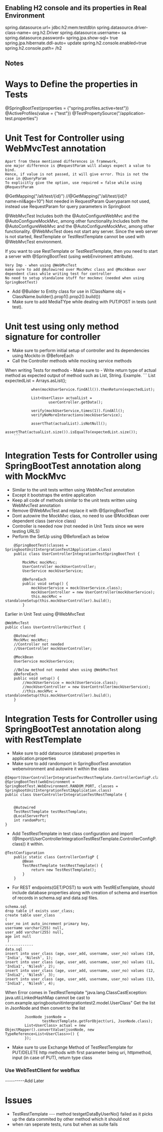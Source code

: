 ## Enabling H2 console and its properties in Real Environment ##
spring.datasource.url= jdbc:h2:mem:testdb\n
spring.datasource.driver-class-name= org.h2.Driver
spring.datasource.username= sa
spring.datasource.password=
spring.jpa.show-sql= true
spring.jpa.hibernate.ddl-auto= update
spring.h2.console.enabled=true
spring.h2.console.path= /h2

## Notes ##

# Ways to Define the properties in Tests #
@SpringBootTest(properties = {"spring.profiles.active=test"})
@ActiveProfiles(value = {"test"})
@TestPropertySource("/application-test.properties")


# Unit Test for Controller using WebMvcTest annotation #
```
Apart from these mentioned differences in framework, 
one major difference is @RequestParam will always expect a value to bind. 
Hence, if value is not passed, it will give error. This is not the case in @QueryParam
To explicitly give the option, use required = false while using @RequestParam
```
@GetMapping("/all/test/{id}")
//@GetMapping("/all/test/{id}?name=nil&age=10") Not needed in RequestParam
Queryparam not used, instead use RequestParam for query parameters in Springboot

@WebMvcTest Includes both the @AutoConfigureWebMvc and the @AutoConfigureMockMvc, among other functionality.Includes both the @AutoConfigureWebMvc and the @AutoConfigureMockMvc, among other functionality.
@WebMvcTest does not start any server. Since the web server is not started,  RestTemplate or TestRestTemplate cannot be used with @WebMvcTest environment.

If you want to use RestTemplate or TestRestTemplate, then you need to start a server with @SpringBootTest (using webEnviroment attribute).
```
Very Imp - when using @WebMvcTest
make sure to add @Autowired over MockMvc class and @MockBean over
dependent class while writing test for controller
No need to setup standalone stuff for mockmvc (needed when using 
SpringBootTest)
```    

- Add @Builder to Entity class for use in (ClassName obj = ClassName.builder().prop1().prop2().build())
- Make sure to add MediaTYpe while dealing with PUT/POST in tests (unit test).

# Unit test using only method signature for controller #
- Make sure to perform initial setup of controller and its dependencies
  using Mockito in @BeforeEach
- Call the Controller methods while mocking service methods 

When writing Tests for methods -
    Make sure to 
        - Write return type of actual method as expected output of
          method such as List, String.
        Example.
        ```
                List<UserClass> expectedList =
                        Arrays.asList();
      
                when(mockUserService.findAll()).thenReturn(expectedList);
        
                List<UserClass> actualList =
                        userController.getData();
        
                verify(mockUserService,times(1)).findAll();
                verifyNoMoreInteractions(mockUserService);
        
                assertThat(actualList).isNotNull();
                assertThat(actualList.size()).isEqualTo(expectedList.size());
        ```
# Integration Tests for Controller using SpringBootTest annotation along with MockMvc #
- Similar to the unit tests written using WebMvcTest annotation
- Except it bootstraps the entire application
- Keep all code of methods similar to the unit tests written using WebMvcTest annotation 
- Remove @WebMvcTest and replace it with @SpringBootTest
- Dont autowire the MockMvc class, no need to use @MockBean over dependent class (service class)
- Controller is needed now (not needed in Unit Tests since we were testing URLS)
- Perform the SetUp using @BeforeEach as below

```
    @SpringBootTest(classes = SpringbootUnitIntergrationTest2Application.class)
    public class UserControllerIntegrationTestSpringBootTest {
    
        MockMvc mockMvc;
        UserController mockUserController;
        UserService mockUserService;
    
        @BeforeEach
        public void setup() {
            mockUserService = mock(UserService.class);
            mockUserController = new UserController(mockUserService);
            this.mockMvc = standaloneSetup(this.mockUserController).build();
        }

```
Earlier in Unit Test using @WebMvcTest

```
@WebMvcTest
public class UserControllerUnitTest {

    @Autowired
    MockMvc mockMvc;
    //Controller not needed
    //UserController mockUserController;

    @MockBean
    UserService mockUserService;

    //Below method not needed when using @WebMvcTest
    @BeforeEach
    public void setup() {
        //mockUserService = mock(UserService.class);
        //mockUserController = new UserController(mockUserService);
        //this.mockMvc = standaloneSetup(this.mockUserController).build();
    }

```

# Integration Tests for Controller using SpringBootTest annotation along with RestTemplate #
- Make sure to add datasource (database) properties in application.properties
- Make sure to add randomport in SpringBootTest annotation webenvironment and autowire it within the class
```
@Import(UserControllerIntegrationTestRestTemplate.ControllerConfigP.class)
@SpringBootTest(webEnvironment = SpringBootTest.WebEnvironment.RANDOM_PORT, classes = SpringbootUnitIntergrationTest2Application.class)
public class UserControllerIntegrationTestRestTemplate {


    @Autowired
    TestRestTemplate testRestTemplate;
    @LocalServerPort
    int randomPort;
}
```
- Add TestRestTemplate in test class configuration and import (@Import(UserControllerIntegrationTestRestTemplate.ControllerConfigP.class)) it within.
```
@TestConfiguration
    public static class ControllerConfigP {
        @Bean
        TestRestTemplate testRestTemplate() {
            return new TestRestTemplate();
        }
    }
```
- For REST endpoints(GET/POST) to work with TestREstTemplate, should include database properties
  along with creation of schema and insertion of records in schema.sql and data.sql files. 
```
schema.sql
drop table if exists user_class;
create table user_class
(
user_no int auto_increment primary key,
username varchar(255) null,
user_add varchar(255) null,
age int null
 )
-------------
data.sql
insert into user_class (age, user_add, username, user_no) values (10, 'India', 'Nilesh', 1);
insert into user_class (age, user_add, username, user_no) values (11, 'India1', 'Nilesh', 2);
insert into user_class (age, user_add, username, user_no) values (12, 'India2', 'Nilesh', 3);
insert into user_class (age, user_add, username, user_no) values (13, 'India3', 'Nilesh', 4);
```
When Error comes in TestRestTemplate "java.lang.ClassCastException: java.util.LinkedHashMap cannot be cast to com.example.springbootunitintergrationtest2.model.UserClass"
    Get the list in JsonNode and then convert to the list
   ```      
            JsonNode jsonNode =
                    testRestTemplate.getForObject(uri, JsonNode.class);
            List<UserClass> actual = new ObjectMapper().convertValue(jsonNode, new TypeReference<List<UserClass>>() {
            });

   ```
- Make sure to use Exchange Method of TestRestTemplate for PUT/DELETE http methods
  with first parameter being uri, httpmethod, input (in case of PUT), return type class
### Use WebTestClient for webflux ###
----------Add Later
# Issues 
- TestRestTemplate --- method testgetDataByUserNo() failed as it picks up the data commited by other method which it should not
- when ran seperate tests, runs but when as suite fails